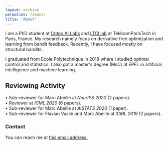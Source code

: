```yaml
---
layout: archive
permalink: /about/
title: "About"
---
```


I am a PhD student at [Criteo AI Labs](https://ailab.criteo.com) and [LTCI lab](https://www.telecom-paris.fr/fr/recherche/laboratoires/laboratoire-traitement-et-communication-de-linformation-ltci) at TélécomParisTech in Paris, France. My research namely focus on derivative free optimization and learning from bandit feedback. Recently, I have focused mostly on structural bandits. 

I graduated from Ecole Polytechnique in 2018 where I studied optimal control and statistics. I also got a master's degree (MsC) at EPFL in artificial intelligence and machine learning. 

## Reviewing Activity 
• Sub-reviewer for Marc Abeille at *NeurIPS 2020* (2 papers). <br/>
• Reviewer at *ICML 2020* (6 papers).<br/>
• Sub-reviewer for Marc Abeille at *AISTATS 2020* (1 paper).<br/>
• Sub-reviewer for Flavian Vasile and Marc Abeille at *ICML 2019* (2 papers).

### Contact
You can reach me at <a href = "mailto: l.faury@criteo.com">this email address.</a>